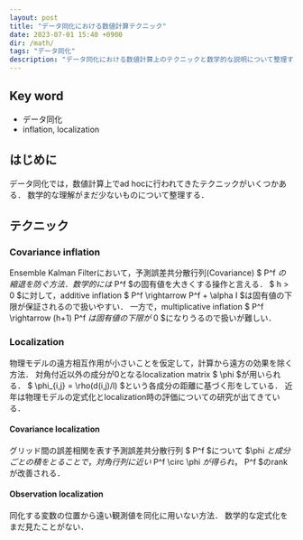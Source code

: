 ```yaml
---
layout: post
title: "データ同化における数値計算テクニック"
date: 2023-07-01 15:40 +0900
dir: /math/
tags: "データ同化"
description: "データ同化における数値計算上のテクニックと数学的な説明について整理する．"
---
```


## Key word
- データ同化
- inflation, localization

## はじめに
データ同化では，数値計算上でad hocに行われてきたテクニックがいくつかある．
数学的な理解がまだ少ないものについて整理する．

## テクニック
### Covariance inflation
Ensemble Kalman Filterにおいて，予測誤差共分散行列(Covariance) $ P^f $の縮退を防ぐ方法．
数学的には$ P^f $の固有値を大きくする操作と言える．
$ h > 0 $に対して，additive inflation $ P^f \rightarrow P^f + \alpha I $は固有値の下限が保証されるので扱いやすい．
一方で，multiplicative inflation $ P^f \rightarrow (h+1) P^f $は固有値の下限が$ 0 $になりうるので扱いが難しい．

### Localization
物理モデルの遠方相互作用が小さいことを仮定して，計算から遠方の効果を除く方法．
対角付近以外の成分が0となるlocalization matrix $ \phi $が用いられる．
$ \phi_{i,j} = \rho(d(i,j)/l) $という各成分の距離に基づく形をしている．
近年は物理モデルの定式化とlocalization時の評価についての研究が出てきている．

#### Covariance localization
グリッド間の誤差相関を表す予測誤差共分散行列 $ P^f $について $\phi $と成分ごとの積をとることで，対角行列に近い$ P^f \circ \phi $が得られ，$ P^f $のrankが改善される．

#### Observation localization
同化する変数の位置から遠い観測値を同化に用いない方法．
数学的な定式化をまだ見たことがない．
<!-- 各位置$ j $で$ \phi_i R^{-1} $とすることで実装できる． -->

<!-- ## 参考 -->